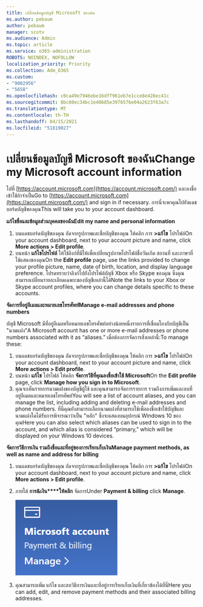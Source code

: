 ```yaml
---
title: เปลี่ยนข้อมูลบัญชี Microsoft ของฉัน
ms.author: pebaum
author: pebaum
manager: scotv
ms.audience: Admin
ms.topic: article
ms.service: o365-administration
ROBOTS: NOINDEX, NOFOLLOW
localization_priority: Priority
ms.collection: Adm_O365
ms.custom:
- "9002956"
- "5658"
ms.openlocfilehash: c0ca49e7946ebe16dff961eb7e1cce8e428ec41c
ms.sourcegitcommit: 8bc60ec34bc1e40685e3976576e04a2623f63a7c
ms.translationtype: MT
ms.contentlocale: th-TH
ms.lasthandoff: 04/15/2021
ms.locfileid: "51819027"
---
```

# <a name="change-my-microsoft-account-information"></a><span data-ttu-id="26777-102">เปลี่ยนข้อมูลบัญชี Microsoft ของฉัน</span><span class="sxs-lookup"><span data-stu-id="26777-102">Change my Microsoft account information</span></span>

<span data-ttu-id="26777-103">ไปที่ [https://account.microsoft.com](https://account.microsoft.com/) และลงชื่อเข้าใช้ถ้าจําเป็น</span><span class="sxs-lookup"><span data-stu-id="26777-103">Go to [https://account.microsoft.com](https://account.microsoft.com/) and sign in if necessary.</span></span> <span data-ttu-id="26777-104">การนี่จะพาคุณไปยังแดชบอร์ดบัญชีของคุณ</span><span class="sxs-lookup"><span data-stu-id="26777-104">This will take you to your account dashboard.</span></span>  

<span data-ttu-id="26777-105">**แก้ไขชื่อและข้อมูลส่วนบุคคลของฉัน**</span><span class="sxs-lookup"><span data-stu-id="26777-105">**Edit my name and personal information**</span></span>

1. <span data-ttu-id="26777-106">บนแดชบอร์ดบัญชีของคุณ ถัดจากรูปภาพและชื่อบัญชีของคุณ ให้คลิก การ **>แก้ไข** โปรไฟล์</span><span class="sxs-lookup"><span data-stu-id="26777-106">On your account dashboard, next to your account picture and name, click **More actions > Edit profile**.</span></span>
2. <span data-ttu-id="26777-107">บนหน้า **แก้ไขโปรไฟล์** ให้ใช้ลิงก์ที่มีให้เพื่อเปลี่ยนรูปภาพโปรไฟล์ชื่อวันเกิด สถานที่ และภาษาที่ใช้แสดงของคุณ</span><span class="sxs-lookup"><span data-stu-id="26777-107">On the **Edit profile** page, use the links provided to change your profile picture, name, date of birth, location, and display language preference.</span></span> <span data-ttu-id="26777-108">โปรดทราบว่าลิงก์ไปยังโปรไฟล์บัญชี Xbox หรือ Skype ของคุณ ซึ่งคุณสามารถเปลี่ยนรายละเอียดเฉพาะของบัญชีเหล่านี้ได้</span><span class="sxs-lookup"><span data-stu-id="26777-108">Note the links to your Xbox or Skype account profiles, where you can change details specific to these accounts.</span></span>

<span data-ttu-id="26777-109">**จัดการที่อยู่อีเมลและหมายเลขโทรศัพท์**</span><span class="sxs-lookup"><span data-stu-id="26777-109">**Manage e-mail addresses and phone numbers**</span></span>

<span data-ttu-id="26777-110">บัญชี Microsoft มีที่อยู่อีเมลหรือหมายเลขโทรศัพท์อย่างน้อยหนึ่งรายการที่เชื่อมโยงกับบัญชีเป็น "นามแฝง"</span><span class="sxs-lookup"><span data-stu-id="26777-110">A Microsoft account has one or more e-mail addresses or phone numbers associated with it as “aliases.”</span></span> <span data-ttu-id="26777-111">เมื่อต้องการจัดการสิ่งเหล่านี้:</span><span class="sxs-lookup"><span data-stu-id="26777-111">To manage these:</span></span>

1. <span data-ttu-id="26777-112">บนแดชบอร์ดบัญชีของคุณ ถัดจากรูปภาพและชื่อบัญชีของคุณ ให้คลิก การ **>แก้ไข** โปรไฟล์</span><span class="sxs-lookup"><span data-stu-id="26777-112">On your account dashboard, next to your account picture and name, click **More actions > Edit profile**.</span></span>
2. <span data-ttu-id="26777-113">บนหน้า **แก้ไข** โปรไฟล์ ให้คลิก **จัดการวิธีที่คุณลงชื่อเข้าใช้ Microsoft**</span><span class="sxs-lookup"><span data-stu-id="26777-113">On the **Edit profile** page, click **Manage how you sign in to Microsoft**.</span></span> 
3. <span data-ttu-id="26777-114">คุณจะเห็นรายการนามแฝงของบัญชีผู้ใช้ และคุณสามารถจัดการรายการ รวมถึงการเพิ่มและลบที่อยู่อีเมลและหมายเลขโทรศัพท์</span><span class="sxs-lookup"><span data-stu-id="26777-114">You will see a list of account aliases, and you can manage the list, including adding and deleting e-mail addresses and phone numbers.</span></span> <span data-ttu-id="26777-115">ที่นี่คุณยังสามารถเลือกนามแฝงที่สามารถใช้เพื่อลงชื่อเข้าใช้บัญชีและนามแฝงใดได้รับการพิจารณาว่าเป็น "หลัก" ซึ่งจะแสดงบนอุปกรณ์ Windows 10 ของคุณ</span><span class="sxs-lookup"><span data-stu-id="26777-115">Here you can also select which aliases can be used to sign in to the account, and which alias is considered “primary,” which will be displayed on your Windows 10 devices.</span></span>

<span data-ttu-id="26777-116">**จัดการวิธีการเงิน รวมถึงชื่อและที่อยู่ของการเรียกเก็บเงิน**</span><span class="sxs-lookup"><span data-stu-id="26777-116">**Manage payment methods, as well as name and address for billing**</span></span> 

1. <span data-ttu-id="26777-117">บนแดชบอร์ดบัญชีของคุณ ถัดจากรูปภาพและชื่อบัญชีของคุณ ให้คลิก การ **>แก้ไข** โปรไฟล์</span><span class="sxs-lookup"><span data-stu-id="26777-117">On your account dashboard, next to your account picture and name, click **More actions > Edit profile**.</span></span>
2. <span data-ttu-id="26777-118">ภายใต้ **การ&เงิน\*\*\*\*ให้คลิก** จัดการ</span><span class="sxs-lookup"><span data-stu-id="26777-118">Under **Payment & billing** click **Manage**.</span></span>

    ![จัดการการจ่ายเงินและการเรียกเก็บเงิน](media/manage-account.png)

3. <span data-ttu-id="26777-120">คุณสามารถเพิ่ม แก้ไข และลบวิธีการเงินและที่อยู่การเรียกเก็บเงินที่เกี่ยวข้องได้ที่นี่</span><span class="sxs-lookup"><span data-stu-id="26777-120">Here you can add, edit, and remove payment methods and their associated billing addresses.</span></span> 
